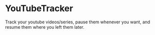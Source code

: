 # YouTubeTracker
Track your youtube videos/series, pause them whenever you want, and resume them where you left them later.
